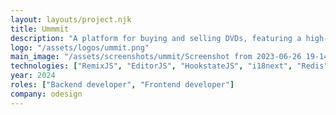 ```yaml
---
layout: layouts/project.njk
title: Ummmit
description: "A platform for buying and selling DVDs, featuring a high-class dashboard where anyone can join, sell, and earn."
logo: "/assets/logos/ummit.png"
main_image: "/assets/screenshots/ummit/Screenshot from 2023-06-26 19-14-14.webp"
technologies: ["RemixJS", "EditorJS", "HookstateJS", "i18next", "Redis", "SharpJS", "Socket.io", "SwiperJS", "Zod", "BunJS", "MonerisPayment"]
year: 2024
roles: ["Backend developer", "Frontend developer"]
company: odesign
---
```

